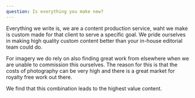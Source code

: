 ```yaml
---
question: Is everything you make new?
---
```

Everything we write is, we are a content production service, waht we make is custom made for that client to serve a specific goal. We pride ourselves in making high quality custom content better than your in-house editorial team could do.

For imagery we do rely on also finding great work from elsewhere when we are unable to commission this ourselves. The reason for this is that the costs of photography can be very high and there is a great market for royalty free work out there.

We find that this combination leads to the highest value content.
